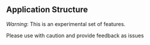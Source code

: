 Application Structure
---------------------

*Warning*: This is an experimental set of features.

Please use with caution and provide feedback as issues

